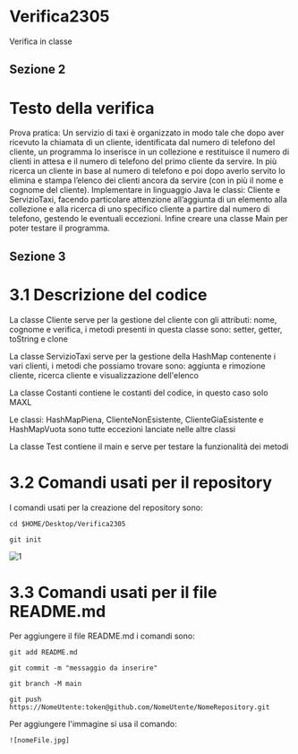 # Verifica2305
Verifica in classe

## Sezione 2
# Testo della verifica
Prova pratica:
Un servizio di taxi è organizzato in modo tale che dopo aver ricevuto la chiamata di un cliente, identificata dal numero di telefono del cliente, un programma lo inserisce in un collezione e restituisce il numero di clienti in attesa e il numero di telefono del primo cliente da servire. In più ricerca un cliente in base al numero di telefono e poi dopo averlo servito lo elimina e stampa l’elenco dei clienti ancora da servire (con in più il nome e cognome del cliente). Implementare in linguaggio Java le classi: Cliente e ServizioTaxi, facendo particolare attenzione all’aggiunta di un elemento alla collezione e alla ricerca di uno specifico cliente a partire dal numero di telefono, gestendo le eventuali eccezioni. Infine creare una classe Main per poter testare il programma.

## Sezione 3
# 3.1 Descrizione del codice 
La classe Cliente serve per la gestione del cliente con gli attributi: nome, cognome e verifica, i metodi presenti in questa classe sono: setter, getter, toString e clone

La classe ServizioTaxi serve per la gestione della HashMap contenente i vari clienti, i metodi che possiamo trovare sono: aggiunta e rimozione cliente, ricerca cliente e visualizzazione dell'elenco

La classe Costanti contiene le costanti del codice, in questo caso solo MAXL

Le classi: HashMapPiena, ClienteNonEsistente, ClienteGiaEsistente e HashMapVuota sono tutte eccezioni lanciate nelle altre classi 

La classe Test contiene il main e serve per testare la funzionalità dei metodi

# 3.2 Comandi usati per il repository
I comandi usati per la creazione del repository sono:

```cd $HOME/Desktop/Verifica2305```

```git init``` 

![1](https://github.com/Matteeooo/Verifica2305/assets/93031778/000b69fe-9bc2-4c82-90dc-a480a165d922)
# 3.3 Comandi usati per il file README.md
Per aggiungere il file README.md i comandi sono: 

```git add README.md```

```git commit -m "messaggio da inserire"```

```git branch -M main```

```git push https://NomeUtente:token@github.com/NomeUtente/NomeRepository.git```

Per aggiungere l'immagine si usa il comando:

```![nomeFile.jpg]```
